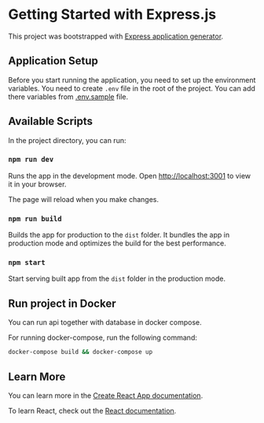 # Getting Started with Express.js

This project was bootstrapped with [Express application generator](https://expressjs.com/en/starter/generator.html).

## Application Setup

Before you start running the application, you need to set up the environment variables.
You need to create `.env` file in the root of the project. You can add there variables from [.env.sample](.env.sample) file.

## Available Scripts

In the project directory, you can run:

### `npm run dev`

Runs the app in the development mode.
Open [http://localhost:3001](http://localhost:3001) to view it in your browser.

The page will reload when you make changes. 

### `npm run build`

Builds the app for production to the `dist` folder.
It bundles the app in production mode and optimizes the build for the best performance.

### `npm start`

Start serving built app from the `dist` folder in the production mode.

## Run project in Docker

You can run api together with database in docker compose.

For running docker-compose, run the following command:

```bash
docker-compose build && docker-compose up
```

## Learn More

You can learn more in the [Create React App documentation](https://facebook.github.io/create-react-app/docs/getting-started).

To learn React, check out the [React documentation](https://reactjs.org/).